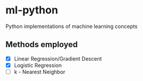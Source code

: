 # ml-python
Python implementations of machine learning concepts

## Methods employed
- [x] Linear Regression/Gradient Descent
- [x] Logistic Regression
- [ ] k - Nearest Neighbor
